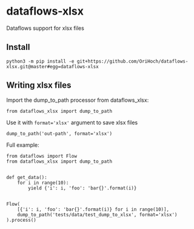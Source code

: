 # dataflows-xlsx

Dataflows support for xlsx files

## Install

`python3 -m pip install -e git+https://github.com/OriHoch/dataflows-xlsx.git@master#egg=dataflows-xlsx`

## Writing xlsx files

Import the dump_to_path processor from dataflows_xlsx:

`from dataflows_xlsx import dump_to_path`

Use it with `format='xlsx'` argument to save xlsx files

`dump_to_path('out-path', format='xlsx')`

Full example:

```
from dataflows import Flow
from dataflows_xlsx import dump_to_path


def get_data():
    for i in range(10):
        yield {'i': i, 'foo': 'bar{}'.format(i)}


Flow(
    [{'i': i, 'foo': 'bar{}'.format(i)} for i in range(10)],
    dump_to_path('tests/data/test_dump_to_xlsx', format='xlsx')
).process()
```
